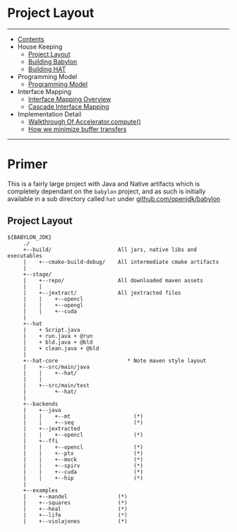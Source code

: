 
# Project Layout

----

* [Contents](hat-00.md)
* House Keeping
    * [Project Layout](hat-01-01-project-layout.md)
    * [Building Babylon](hat-01-02-building-babylon.md)
    * [Building HAT](hat-01-03-building-hat.md)
* Programming Model
    * [Programming Model](hat-03-programming-model.md)
* Interface Mapping
    * [Interface Mapping Overview](hat-04-01-interface-mapping.md)
    * [Cascade Interface Mapping](hat-04-02-cascade-interface-mapping.md)
* Implementation Detail
    * [Walkthrough Of Accelerator.compute()](hat-accelerator-compute.md)
    * [How we minimize buffer transfers](hat-minimizing-buffer-transfers.md)

---

# Primer

This is a fairly large project with Java and Native artifacts which is completely dependant
on the `babylon` project, and as such is initially available in a sub directory
called `hat` under [github.com/openjdk/babylon](https://github.com/openjdk/babylon)

## Project Layout

```
${BABYLON_JDK}
     ./
     +--build/                     All jars, native libs and executables
     |    +--cmake-build-debug/    All intermediate cmake artifacts
     |
     +--stage/
     |    +--repo/                 All downloaded maven assets
     |    |
     |    +--jextract/             All jextracted files
     |    |    +--opencl
     |    |    +--opengl
     |    |    +--cuda
     |
     +--hat
     |    + Script.java
     |    + run.java + @run
     |    + bld.java + @bld
     |    + clean.java + @bld
     |
     +--hat-core                      * Note maven style layout
     |    +--src/main/java
     |    |    +--hat/
     |    |
     |    +--src/main/test
     |         +--hat/
     |
     +--backends
     |    +--java
     |    |    +--mt                    (*)
     |    |    +--seq                   (*)
     |    +--jextracted
     |    |    +--opencl                (*)
     |    +--ffi
     |    |    +--opencl                (*)
     |    |    +--ptx                   (*)
     |    |    +--mock                  (*)
     |    |    +--spirv                 (*)
     |    |    +--cuda                  (*)
     |    |    +--hip                   (*)
     |
     +--examples
     |    +--mandel                (*)
     |    +--squares               (*)
     |    +--heal                  (*)
     |    +--life                  (*)
     |    +--violajones            (*)

```
